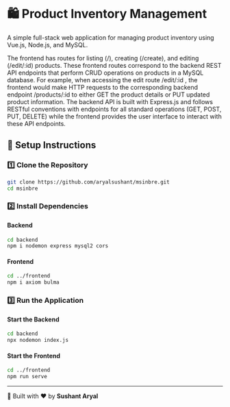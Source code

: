 # 🛍️ Product Inventory Management

A simple full-stack web application for managing product inventory using Vue.js, Node.js, and MySQL.

The frontend has routes for listing (/), creating (/create), and editing (/edit/:id) products. These frontend routes correspond to the backend REST API endpoints that perform CRUD operations on products in a MySQL database. For example, when accessing the edit route /edit/:id , the frontend would make HTTP requests to the corresponding backend endpoint /products/:id to either GET the product details or PUT updated product information. The backend API is built with Express.js and follows RESTful conventions with endpoints for all standard operations (GET, POST, PUT, DELETE) while the frontend provides the user interface to interact with these API endpoints.

## 🚀 Setup Instructions

### 1️⃣ Clone the Repository
```sh
git clone https://github.com/aryalsushant/msinbre.git
cd msinbre
```

### 2️⃣ Install Dependencies
#### Backend
```sh
cd backend
npm i nodemon express mysql2 cors
```
#### Frontend
```sh
cd ../frontend
npm i axiom bulma
```

### 3️⃣ Run the Application
#### Start the Backend
```sh
cd backend
npx nodemon index.js
```
#### Start the Frontend
```sh
cd ../frontend
npm run serve
```

---
🚀 Built with ❤️ by **Sushant Aryal**
